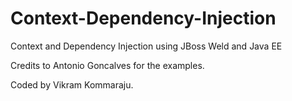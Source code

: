 # Context-Dependency-Injection
Context and Dependency Injection using JBoss Weld and Java EE

Credits to Antonio Goncalves for the examples.

Coded by Vikram Kommaraju.
